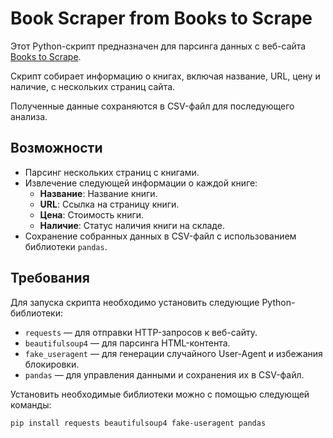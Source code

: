# Book Scraper from Books to Scrape

Этот Python-скрипт предназначен для парсинга данных с веб-сайта [Books to Scrape](http://books.toscrape.com/).

Скрипт собирает информацию о книгах, включая название, URL, цену и наличие, с нескольких страниц сайта. 

Полученные данные сохраняются в CSV-файл для последующего анализа.

## Возможности

- Парсинг нескольких страниц с книгами.
- Извлечение следующей информации о каждой книге:
  - **Название**: Название книги.
  - **URL**: Ссылка на страницу книги.
  - **Цена**: Стоимость книги.
  - **Наличие**: Статус наличия книги на складе.
- Сохранение собранных данных в CSV-файл с использованием библиотеки `pandas`.

## Требования

Для запуска скрипта необходимо установить следующие Python-библиотеки:

- `requests` — для отправки HTTP-запросов к веб-сайту.
- `beautifulsoup4` — для парсинга HTML-контента.
- `fake_useragent` — для генерации случайного User-Agent и избежания блокировки.
- `pandas` — для управления данными и сохранения их в CSV-файл.

Установить необходимые библиотеки можно с помощью следующей команды:

```bash
pip install requests beautifulsoup4 fake-useragent pandas
